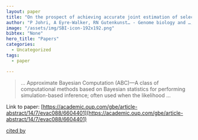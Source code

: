 ```yaml
---
layout: paper
title: "On the prospect of achieving accurate joint estimation of selection with population history"
author: "P Johri, A Eyre-Walker, RN Gutenkunst… - Genome biology and …, 2022 - academic.oup.com"
image: "/assets/img/SBI-icon-192x192.png"
bibtex: "None"
hero_title: "Papers"
categories:
  - Uncategorized
tags:
  - paper

---
```

>… Approximate Bayesian Computation (ABC)—A class of computational methods based on Bayesian statistics for performing simulation-based inference; often used when the likelihood …

Link to paper: [https://academic.oup.com/gbe/article-abstract/14/7/evac088/6604401](https://academic.oup.com/gbe/article-abstract/14/7/evac088/6604401)

[cited by](https://scholar.google.com/scholar?cites=4733319875956851789&as_sdt=2005&sciodt=0,5&hl=en&num=20)
